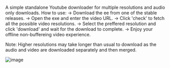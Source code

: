 A simple standalone Youtube downloader for multiple resolutions and audio only downloads.
How to use:
-> Download the ee from one of the stable releases. 
-> Open the exe and enter the video URL.
-> Click 'check' to fetch all the possible video resolutions.
-> Select the preffered resolution and click 'download' and wait for the download to complete.
-> Enjoy your offline non-buffereing video experience.

Note: Higher resolutions may take longer than usual to download as the audio and video are downloaded separately and then merged.

![image](https://github.com/user-attachments/assets/23df7a31-431d-4785-895d-f16fbdb6cfc4)
